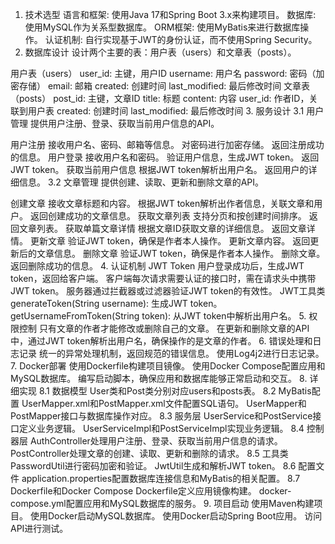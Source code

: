 1. 技术选型
   语言和框架: 使用Java 17和Spring Boot 3.x来构建项目。
   数据库: 使用MySQL作为关系型数据库。
   ORM框架: 使用MyBatis来进行数据库操作。
   认证机制: 自行实现基于JWT的身份认证，而不使用Spring Security。
2. 数据库设计
   设计两个主要的表：用户表（users）和文章表（posts）。

用户表（users）
user_id: 主键，用户ID
username: 用户名
password: 密码（加密存储）
email: 邮箱
created: 创建时间
last_modified: 最后修改时间
文章表（posts）
post_id: 主键，文章ID
title: 标题
content: 内容
user_id: 作者ID，关联到用户表
created: 创建时间
last_modified: 最后修改时间
3. 服务设计
   3.1 用户管理
   提供用户注册、登录、获取当前用户信息的API。

用户注册
接收用户名、密码、邮箱等信息。
对密码进行加密存储。
返回注册成功的信息。
用户登录
接收用户名和密码。
验证用户信息，生成JWT token。
返回JWT token。
获取当前用户信息
根据JWT token解析出用户名。
返回用户的详细信息。
3.2 文章管理
提供创建、读取、更新和删除文章的API。

创建文章
接收文章标题和内容。
根据JWT token解析出作者信息，关联文章和用户。
返回创建成功的文章信息。
获取文章列表
支持分页和按创建时间排序。
返回文章列表。
获取单篇文章详情
根据文章ID获取文章的详细信息。
返回文章详情。
更新文章
验证JWT token，确保是作者本人操作。
更新文章内容。
返回更新后的文章信息。
删除文章
验证JWT token，确保是作者本人操作。
删除文章。
返回删除成功的信息。
4. 认证机制
   JWT Token
   用户登录成功后，生成JWT token，返回给客户端。
   客户端每次请求需要认证的接口时，需在请求头中携带JWT token。
   服务器通过拦截器或过滤器验证JWT token的有效性。
   JWT工具类
   generateToken(String username): 生成JWT token。
   getUsernameFromToken(String token): 从JWT token中解析出用户名。
5. 权限控制
   只有文章的作者才能修改或删除自己的文章。
   在更新和删除文章的API中，通过JWT token解析出用户名，确保操作的是文章的作者。
6. 错误处理和日志记录
   统一的异常处理机制，返回规范的错误信息。
   使用Log4j2进行日志记录。
7. Docker部署
   使用Dockerfile构建项目镜像。
   使用Docker Compose配置应用和MySQL数据库。
   编写启动脚本，确保应用和数据库能够正常启动和交互。
8. 详细实现
   8.1 数据模型
   User类和Post类分别对应users和posts表。
   8.2 MyBatis配置
   UserMapper.xml和PostMapper.xml文件配置SQL语句。
   UserMapper和PostMapper接口与数据库操作对应。
   8.3 服务层
   UserService和PostService接口定义业务逻辑。
   UserServiceImpl和PostServiceImpl实现业务逻辑。
   8.4 控制器层
   AuthController处理用户注册、登录、获取当前用户信息的请求。
   PostController处理文章的创建、读取、更新和删除的请求。
   8.5 工具类
   PasswordUtil进行密码加密和验证。
   JwtUtil生成和解析JWT token。
   8.6 配置文件
   application.properties配置数据库连接信息和MyBatis的相关配置。
   8.7 Dockerfile和Docker Compose
   Dockerfile定义应用镜像构建。
   docker-compose.yml配置应用和MySQL数据库的服务。
9. 项目启动
   使用Maven构建项目。
   使用Docker启动MySQL数据库。
   使用Docker启动Spring Boot应用。
   访问API进行测试。